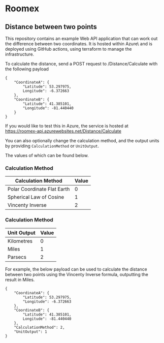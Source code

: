 # Roomex
## Distance between two points

This repository contains an example Web API application that can work out the difference between two coordinates.
It is hosted within Azure\ and is deployed using GitHub actions, using terraform to manage the infrastructure.

To calculate the distance, send a POST request to /Distance/Calculate with the following payload

```
{
    "CoordinateA": {
        "Latitude": 53.297975,
        Longitude": -6.372663
    },
    "CoordinateB": {
        "Latitude": 41.385101,
        "Longitude": -81.440440
    }
}
```
If you would like to test this in Azure, the service is hosted at
https://roomex-api.azurewebsites.net/Distance/Calculate

You can also optionally change the calculation method, and the output units by providing `CalculationMethod` or `UnitOutput`.

The values of which can be found below.

### Calculation Method

| Calculation Method          | Value |
| --------------------------- | ----- |
| Polar Coordinate Flat Earth | 0     |
| Spherical Law of Cosine     | 1     |
| Vincenty Inverse            | 2     |

### Calculation Method

| Unit Output | Value |
| ----------- | ----- |
| Kilometres  | 0     |
| Miles       | 1     |
| Parsecs     | 2     |

For example, the below payload can be used to calculate the distance between two points using the Vincenty Inverse formula, outputting the result in Miles.

```
{
    "CoordinateA": {
        "Latitude": 53.297975,
        "Longitude": -6.372663
    },
    "CoordinateB": {
        "Latitude": 41.385101,
        Longitude": -81.440440
    },
    "CalculationMethod": 2,
    "UnitOutput": 1
}
```
